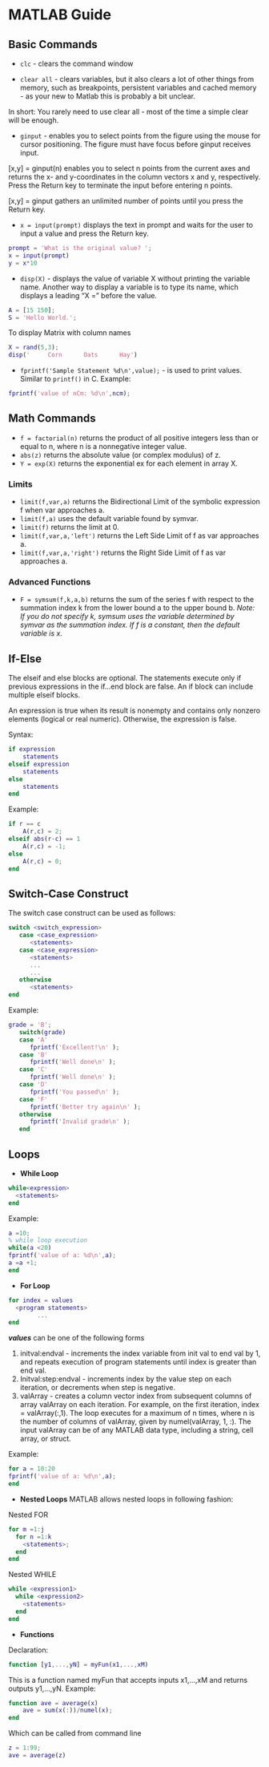 # MATLAB Guide

## Basic Commands
* `clc` - clears the command window

* `clear all` - clears variables, but it also clears a lot of other things from memory, such as breakpoints, persistent variables and cached memory - as your new to Matlab this is probably a bit unclear.

In short: You rarely need to use clear all - most of the time a simple clear will be enough.

* `ginput` - enables you to select points from the figure using the mouse for cursor positioning. The figure must have focus before ginput receives input.

[x,y] = ginput(n) enables you to select n points from the current axes and returns the x- and y-coordinates in the column vectors x and y, respectively. Press the Return key to terminate the input before entering n points.

[x,y] = ginput gathers an unlimited number of points until you press the Return key.

* `x = input(prompt)` displays the text in prompt and waits for the user to input a value and press the Return key.

```MATLAB
prompt = 'What is the original value? ';
x = input(prompt)
y = x*10
```
* `disp(X)` - displays the value of variable X without printing the variable name. Another way to display a variable is to type its name, which displays a leading “X =” before the value.

```MATLAB
A = [15 150];
S = 'Hello World.';
```
To display Matrix with column names

```MATLAB
X = rand(5,3);
disp('     Corn      Oats      Hay')
```
* `fprintf('Sample Statement %d\n',value);` -  is used to print values. Similar to `printf()` in C.
Example:
```MATLAB
fprintf('value of nCm: %d\n',ncm);
```

## Math Commands
* `f = factorial(n)` returns the product of all positive integers less than or equal to n, where n is a nonnegative integer value.
* `abs(z)` returns the absolute value (or complex modulus) of z.
* `Y = exp(X)` returns the exponential ex for each element in array X.

### Limits
* `limit(f,var,a)` returns the Bidirectional Limit of the symbolic expression f when var approaches a.
* `limit(f,a)` uses the default variable found by symvar.
* `limit(f)` returns the limit at 0.
* `limit(f,var,a,'left')` returns the Left Side Limit of f as var approaches a.
* `limit(f,var,a,'right')` returns the Right Side Limit of f as var approaches a.

### Advanced Functions
* `F = symsum(f,k,a,b)` returns the sum of the series f with respect to the summation index k from the lower bound a to the upper bound b. _Note: If you do not specify k, symsum uses the variable determined by symvar as the summation index. If f is a constant, then the default variable is x._


## If-Else
The elseif and else blocks are optional. The statements execute only if previous expressions in the if...end block are false. An if block can include multiple elseif blocks. <br>

An expression is true when its result is nonempty and contains only nonzero elements (logical or real numeric). Otherwise, the expression is false.

Syntax:
```MATLAB
if expression
    statements
elseif expression
    statements
else
    statements
end
```
Example:
```MATLAB
if r == c
    A(r,c) = 2;
elseif abs(r-c) == 1
    A(r,c) = -1;
else
    A(r,c) = 0;
end
```
## Switch-Case Construct
The switch case construct can be used as follows:
```MATLAB
switch <switch_expression>
   case <case_expression>
      <statements>
   case <case_expression>
      <statements>
      ...
      ...
   otherwise
      <statements>
end
```
Example:
```MATLAB
grade = 'B';
   switch(grade)
   case 'A' 
      fprintf('Excellent!\n' );
   case 'B' 
      fprintf('Well done\n' );
   case 'C' 
      fprintf('Well done\n' );
   case 'D'
      fprintf('You passed\n' );
   case 'F' 
      fprintf('Better try again\n' );
   otherwise
      fprintf('Invalid grade\n' );
   end
```

## Loops

* __While Loop__
```MATLAB
while<expression>
  <statements>
end
```
Example:

```MATLAB
a =10;
% while loop execution
while(a <20)
fprintf('value of a: %d\n',a);
a =a +1;
end
```
* __For Loop__
```MATLAB
for index = values
  <program statements>
        ...
end
```
___values___ can be one of the following forms

1. initval:endval - increments the index variable from init val to end val by 1, and repeats execution of program statements until index is greater than end val.
2. Initval:step:endval - increments index by the value step on each iteration, or decrements when step is negative.
3. valArray - creates a column vector index from subsequent columns of array valArray on each iteration. For example, on the first iteration, index = valArray(:,1). The loop executes for a maximum of n times, where n is the number of columns of valArray, given by numel(valArray, 1, :). The input valArray can be of any MATLAB data type, including a string, cell array, or struct.

Example:
```MATLAB
for a = 10:20
fprintf('value of a: %d\n',a);
end
```
* __Nested Loops__
MATLAB allows nested loops in following fashion:

Nested FOR
```MATLAB
for m =1:j
  for n =1:k
    <statements>;
  end
end
```

Nested WHILE
```MATLAB
while <expression1>
  while <expression2>
    <statements>
  end
end
```
* __Functions__

Declaration:

```MATLAB
function [y1,...,yN] = myFun(x1,...,xM)
```
This is a function named myFun that accepts inputs x1,...,xM and returns outputs y1,...,yN. 
Example:

```MATLAB
function ave = average(x)
    ave = sum(x(:))/numel(x); 
end
```
Which can be called from command line 
```MATLAB
z = 1:99;
ave = average(z)
```
